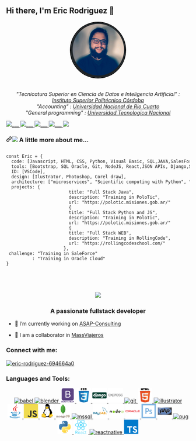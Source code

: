<h2>
Hi there, I'm Eric Rodriguez 👋
</h2>
<center>
  <p align="center">
  <img aling="center" src="https://github.com/EricERodriguez/MiniChango/blob/master/public/perfil.png?raw=true" width="150" height=""  style="max-width-100%; border-radius: 50%; border: 2px solid black;" > 
  </center>
  <p/>
<p align="center">
  <em>
     <br> "Tecnicatura Superior en Ciencia de Datos e Inteligencia Artificial" : <a href="https://ispc.prod.tucampus.org/tecnicatura-datos/" rel="nofollow">Instituto Superior Politécnico Córdoba</a>
    </br>
    "Accounting" :
    <a href="https://www.unrc.edu.ar/" rel="nofollow">Universidad Nacional de Rio Cuarto</a>
    <br> "General programming" : <a href="https://www.utn.edu.ar/es/" rel="nofollow">Universidad Tecnologica Nacional</a>
    </br>
    
  </em>

</p>


<!---
██╗  ██╗███████╗██╗     ██╗      ██████╗     ██╗    ██╗ ██████╗ ██████╗ ██╗     ██████╗
██║  ██║██╔════╝██║     ██║     ██╔═══██╗    ██║    ██║██╔═══██╗██╔══██╗██║     ██╔══██╗
███████║█████╗  ██║     ██║     ██║   ██║    ██║ █╗ ██║██║   ██║██████╔╝██║     ██║  ██║
██╔══██║██╔══╝  ██║     ██║     ██║   ██║    ██║███╗██║██║   ██║██╔══██╗██║     ██║  ██║
██║  ██║███████╗███████╗███████╗╚██████╔╝    ╚███╔███╔╝╚██████╔╝██║  ██║███████╗██████╔╝
╚═╝  ╚═╝╚══════╝╚══════╝╚══════╝ ╚═════╝      ╚══╝╚══╝  ╚═════╝ ╚═╝  ╚═╝╚══════╝╚═════╝
https://ourcodeworld.co/articulos/leer/162/consejos-y-trucos-que-probablemente-no-conozca-con-github-markdown-en-archivos-readmemd
--->

<!---Logos creados en shields.io --->

 <p>
 <a href="https://www.linkedin.com/in/eric-rodriguez-694664a0/">
    <img src="https://img.shields.io/badge/LinkedIn-blue?style=social&logo=linkedin" data-canonical-src="https://www.linkedin.com/in/eric-rodriguez-694664a0/" style="max-width:5%;">___
  </a>

 <a href="https://github.com/EricERodriguez">
    <img src="https://img.shields.io/github/followers/EricERodriguez?label=follow&style=social" data-canonical-src="https://github.com/EricERodriguez" style="max-width:5%;">___
  </a>

 <a href="https://codepen.io/ericerodriguez">
    <img src="https://img.shields.io/badge/codepen-Follow-lightgrey?style=social&logo=codepen" data-canonical-src="https://codepen.io/ericerodriguez" style="max-width:5%;">___
  </a>

 <a href="https://www.freecodecamp.org/ericrodriguez">
    <img src="https://img.shields.io/badge/Eric%20Rodriguez-lightgrey?style=social&logo=freecodecamp" data-canonical-src="https://www.freecodecamp.org/ericrodriguez" style="max-width:5%;">___
  </a>

 <a href="https://trailblazer.me/id">
    <img src="https://img.shields.io/badge/SalesForce-Eric%20Rodriguez-blue?style=social&logo=salesforce" data-canonical-src="https://trailblazer.me/id" style="max-width:15%;">
  </a>
</p>
<h3>
  <a id="user-content--a-little-more-about-me" class="anchor" aria-hidden="true" href="#-a-little-more-about-me"><svg class="octicon octicon-link" viewBox="0 0 16 16" version="1.1" width="16" height="16" aria-hidden="true"><path fill-rule="evenodd" d="M7.775 3.275a.75.75 0 001.06 1.06l1.25-1.25a2 2 0 112.83 2.83l-2.5 2.5a2 2 0 01-2.83 0 .75.75 0 00-1.06 1.06 3.5 3.5 0 004.95 0l2.5-2.5a3.5 3.5 0 00-4.95-4.95l-1.25 1.25zm-4.69 9.64a2 2 0 010-2.83l2.5-2.5a2 2 0 012.83 0 .75.75 0 001.06-1.06 3.5 3.5 0 00-4.95 0l-2.5 2.5a3.5 3.5 0 004.95 4.95l1.25-1.25a.75.75 0 00-1.06-1.06l-1.25 1.25a2 2 0 01-2.83 0z"></path></svg></a><a target="_blank" rel="noopener noreferrer" href="https://github.com/EricERodriguez/EricERodriguez#hi-there-im-eric-rodriguez-"><img src="https://camo.githubusercontent.com/be37cdc8f930300096c506ad4574eaae977c48fbb2705cfcb92f4eeab8282c7a/68747470733a2f2f6d656469612e67697068792e636f6d2f6d656469612f56674344417a634b767352364f4d307557672f67697068792e676966" width="50" data-canonical-src="https://media.giphy.com/media/VgCDAzcKvsR6OM0uWg/giphy.gif" style="max-width:100%;"></a> A little more about me...</h3>

<pre><code><div class="highlight highlight-source-js"><pre><span class="pl-k">const</span> <span class="pl-v">Eric</span> <span class="pl-c1">=</span> <span class="pl-kos">{</span>
  <span class="pl-c1">code</span>: <span class="pl-kos">[</span><span class="pl-v">Javascript</span><span class="pl-kos">,</span> <span class="pl-c1">HTML</span><span class="pl-kos">,</span> <span class="pl-c1">CSS</span><span class="pl-kos">,</span> <span class="pl-v">Python</span><span class="pl-kos">,</span> <span class="pl-v">Visual Basic</span><span class="pl-kos">,</span> <span class="pl-c1">SQL</span><span class="pl-kos">,</span><span class="pl-c1">JAVA</span><span class="pl-kos">,</span><span class="pl-c1">SalesForce(Apex)</span><span class="pl-kos">]</span><span class="pl-kos">,</span>
  <span class="pl-c1">tools</span>: <span class="pl-kos">[</span><span class="pl-v">Bootstrap</span><span class="pl-kos">,</span> <span class="pl-v">SQL Oracle</span><span class="pl-kos">,</span> <span class="pl-v">Git</span><span class="pl-kos">,</span> <span class="pl-c1">NodeJS</span><span class="pl-kos">,</span> <span class="pl-v">React</span><span class="pl-kos">,</span><span class="pl-v">JSON APIs</span><span class="pl-kos">,</span> <span class="pl-v">Django</span><span class="pl-kos">,</span><span class="pl-v">Swing</span><span class="pl-kos">]</span><span class="pl-kos">,</span>
  <span class="pl-c1">ID</span>: <span class="pl-kos">[</span><span class="pl-v">VSCode</span><span class="pl-kos">]</span><span class="pl-kos">,</span>
  <span class="pl-c1">design</span>: <span class="pl-kos">[</span><span class="pl-v">Ilustrator</span><span class="pl-kos">,</span> <span class="pl-v">Photoshop</span><span class="pl-kos">,</span> <span class="pl-v">Corel draw</span><span class="pl-kos">]</span><span class="pl-kos">,</span>
  <span class="pl-c1">architecture</span>: <span class="pl-kos">[</span><span class="pl-s">"microservices"</span><span class="pl-kos">,</span> <span class="pl-s">"Scientific computing with Python"</span><span class="pl-kos">,</span> <span class="pl-s">"Data Analysis with Python"</span><span class="pl-kos">]</span><span class="pl-kos">,</span>
  <span class="pl-c1">projects</span>: <span class="pl-kos">{</span>
                        <span class="pl-c1">title</span>: <span class="pl-s">"Full Stack Java"</span><span class="pl-kos">,</span>
                        <span class="pl-c1">description</span>: <span class="pl-s">"Training in PoloTic"</span><span class="pl-kos">,</span>
                        <span class="pl-c1">url</span>: <span class="pl-s">"https://polotic.misiones.gob.ar/"</span>
                        <span class="pl-kos">{</span>
                        <span class="pl-c1">title</span>: <span class="pl-s">"Full Stack Python and JS"</span><span class="pl-kos">,</span>
                        <span class="pl-c1">description</span>: <span class="pl-s">"Training in PoloTic"</span><span class="pl-kos">,</span>
                        <span class="pl-c1">url</span>: <span class="pl-s">"https://polotic.misiones.gob.ar/"</span>
                        <span class="pl-kos">{</span>
                        <span class="pl-c1">title</span>: <span class="pl-s">"Full Stack WEB"</span><span class="pl-kos">,</span>
                        <span class="pl-c1">description</span>: <span class="pl-s">"Training in RollingCode"</span><span class="pl-kos">,</span>
                        <span class="pl-c1">url</span>: <span class="pl-s">"https://rollingcodeschool.com/"</span>
                      <span class="pl-kos">}</span><span class="pl-kos">,</span>
 <span class="pl-c1">challenge</span>: <span class="pl-s">"Training in SaleForce"</span>
 <span class="pl-c1">         </span>: <span class="pl-s">"Training in Oracle Cloud"</span>
<span class="pl-kos">}</span></pre></div>
</pre></code>

<!--Esto indica que lenguaje llevo en porcentaje  -->
<!-- ![Your Repository's Stats](https://github-readme-stats.vercel.app/api/top-langs/?username=EricERodriguez&theme=blue-green) -->

<!-- Contador de visitas  -->
<!--  ![Profile View Counter](https://komarev.com/ghpvc/?username=EricERodriguez) -->
<!-- 
 ![Your Repository's Stats](https://github-readme-stats.vercel.app/api?username=EricERodriguez&show_icons=true) -->
 <p align="center">
  <img height="230em" src="https://github-readme-stats.vercel.app/api?username=EricERodriguez&show_icons=true" />
<!--   <img height="230em"  src="https://github-readme-stats.vercel.app/api/top-langs/?username=EricERodriguez&theme=blue-green" /> -->
 </p>


<!-- https://rahuldkjain.github.io/gh-profile-readme-generator/ -->

<h3 align="center">A passionate fullstack developer </h3>

- 🔭 I’m currently working on [ASAP-Consulting](https://asap-consulting.com.ar/)

- 👯 I am a collaborator in  [MassViajeros](https://massviajeros.com/)

<h3 align="left">Connect with me:</h3>
<p align="left">
<a href="https://linkedin.com/in/eric-rodriguez-694664a0" target="blank"><img align="center" src="https://raw.githubusercontent.com/rahuldkjain/github-profile-readme-generator/master/src/images/icons/Social/linked-in-alt.svg" alt="eric-rodriguez-694664a0" height="30" width="40" /></a>
</p>

<h3 align="left">Languages and Tools:</h3>
<p align="center"> <a href="https://babeljs.io/" target="_blank"> <img src="https://www.vectorlogo.zone/logos/babeljs/babeljs-icon.svg" alt="babel" width="40" height="40"/> </a> <a href="https://www.blender.org/" target="_blank"> <img src="https://download.blender.org/branding/community/blender_community_badge_white.svg" alt="blender" width="40" height="40"/> </a> <a href="https://getbootstrap.com" target="_blank"> <img src="https://raw.githubusercontent.com/devicons/devicon/master/icons/bootstrap/bootstrap-plain-wordmark.svg" alt="bootstrap" width="40" height="40"/> </a> <a href="https://www.w3schools.com/css/" target="_blank"> <img src="https://raw.githubusercontent.com/devicons/devicon/master/icons/css3/css3-original-wordmark.svg" alt="css3" width="40" height="40"/> </a> <a href="https://www.djangoproject.com/" target="_blank"> <img src="https://raw.githubusercontent.com/devicons/devicon/master/icons/django/django-original.svg" alt="django" width="40" height="40"/> </a> <a href="https://expressjs.com" target="_blank"> <img src="https://raw.githubusercontent.com/devicons/devicon/master/icons/express/express-original-wordmark.svg" alt="express" width="40" height="40"/> </a> <a href="https://git-scm.com/" target="_blank"> <img src="https://www.vectorlogo.zone/logos/git-scm/git-scm-icon.svg" alt="git" width="40" height="40"/> </a> <a href="https://www.w3.org/html/" target="_blank"> <img src="https://raw.githubusercontent.com/devicons/devicon/master/icons/html5/html5-original-wordmark.svg" alt="html5" width="40" height="40"/> </a> <a href="https://www.adobe.com/in/products/illustrator.html" target="_blank"> <img src="https://www.vectorlogo.zone/logos/adobe_illustrator/adobe_illustrator-icon.svg" alt="illustrator" width="40" height="40"/> </a> <a href="https://www.java.com" target="_blank"> <img src="https://raw.githubusercontent.com/devicons/devicon/master/icons/java/java-original.svg" alt="java" width="40" height="40"/> </a> <a href="https://developer.mozilla.org/en-US/docs/Web/JavaScript" target="_blank"> <img src="https://raw.githubusercontent.com/devicons/devicon/master/icons/javascript/javascript-original.svg" alt="javascript" width="40" height="40"/> </a> <a href="https://www.linux.org/" target="_blank"> <img src="https://raw.githubusercontent.com/devicons/devicon/master/icons/linux/linux-original.svg" alt="linux" width="40" height="40"/> </a> <a href="https://www.mongodb.com/" target="_blank"> <img src="https://raw.githubusercontent.com/devicons/devicon/master/icons/mongodb/mongodb-original-wordmark.svg" alt="mongodb" width="40" height="40"/> </a> <a href="https://www.microsoft.com/en-us/sql-server" target="_blank"> <img src="https://www.svgrepo.com/show/303229/microsoft-sql-server-logo.svg" alt="mssql" width="40" height="40"/> </a> <a href="https://www.mysql.com/" target="_blank"> <img src="https://raw.githubusercontent.com/devicons/devicon/master/icons/mysql/mysql-original-wordmark.svg" alt="mysql" width="40" height="40"/> </a> <a href="https://nodejs.org" target="_blank"> <img src="https://raw.githubusercontent.com/devicons/devicon/master/icons/nodejs/nodejs-original-wordmark.svg" alt="nodejs" width="40" height="40"/> </a> <a href="https://www.oracle.com/" target="_blank"> <img src="https://raw.githubusercontent.com/devicons/devicon/master/icons/oracle/oracle-original.svg" alt="oracle" width="40" height="40"/> </a> <a href="https://www.photoshop.com/en" target="_blank"> <img src="https://raw.githubusercontent.com/devicons/devicon/master/icons/photoshop/photoshop-line.svg" alt="photoshop" width="40" height="40"/> </a> <a href="https://www.php.net" target="_blank"> <img src="https://raw.githubusercontent.com/devicons/devicon/master/icons/php/php-original.svg" alt="php" width="40" height="40"/> </a> <a href="https://pugjs.org" target="_blank"> <img src="https://cdn.worldvectorlogo.com/logos/pug.svg" alt="pug" width="40" height="40"/> </a> <a href="https://www.python.org" target="_blank"> <img src="https://raw.githubusercontent.com/devicons/devicon/master/icons/python/python-original.svg" alt="python" width="40" height="40"/> </a> <a href="https://reactjs.org/" target="_blank"> <img src="https://raw.githubusercontent.com/devicons/devicon/master/icons/react/react-original-wordmark.svg" alt="react" width="40" height="40"/> </a> <a href="https://reactnative.dev/" target="_blank"> <img src="https://reactnative.dev/img/header_logo.svg" alt="reactnative" width="40" height="40"/> </a> <a href="https://www.typescriptlang.org/" target="_blank"> <img src="https://raw.githubusercontent.com/devicons/devicon/master/icons/typescript/typescript-original.svg" alt="typescript" width="40" height="40"/> </a> </p>

